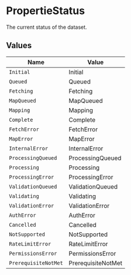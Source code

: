 # PropertieStatus

The current status of the dataset.


## Values

| Name                 | Value                |
| -------------------- | -------------------- |
| `Initial`            | Initial              |
| `Queued`             | Queued               |
| `Fetching`           | Fetching             |
| `MapQueued`          | MapQueued            |
| `Mapping`            | Mapping              |
| `Complete`           | Complete             |
| `FetchError`         | FetchError           |
| `MapError`           | MapError             |
| `InternalError`      | InternalError        |
| `ProcessingQueued`   | ProcessingQueued     |
| `Processing`         | Processing           |
| `ProcessingError`    | ProcessingError      |
| `ValidationQueued`   | ValidationQueued     |
| `Validating`         | Validating           |
| `ValidationError`    | ValidationError      |
| `AuthError`          | AuthError            |
| `Cancelled`          | Cancelled            |
| `NotSupported`       | NotSupported         |
| `RateLimitError`     | RateLimitError       |
| `PermissionsError`   | PermissionsError     |
| `PrerequisiteNotMet` | PrerequisiteNotMet   |